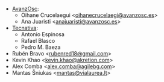 - [AvanzOsc](http://www.avanzosc.es):
  - Oihane Crucelaegui \<<oihanecrucelaegi@avanzosc.es>\>
  - Ana Juaristi \<<anajuaristi@avanzosc.es>\>
- [Tecnativa](https://www.tecnativa.com):
  - Antonio Espinosa
  - Rafael Blasco
  - Pedro M. Baeza
- Rubén Bravo \<<rubenred18@gmail.com>\>
- Kevin Khao \<<kevin.khao@akretion.com>\>
- Alex Comba \<<alex.comba@agilebg.com>\>
- Mantas Šniukas \<<mantas@vialaurea.lt>\>
